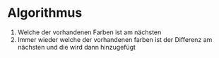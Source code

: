 # Algorithmus
1. Welche der vorhandenen Farben ist am nächsten
2. Immer wieder welche der vorhandenen farben ist der Differenz am nächsten und die wird dann hinzugefügt

